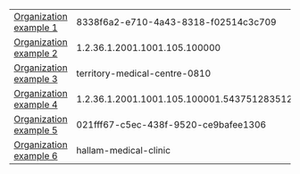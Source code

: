 <table class="list" width="100%">            
            <tr>
                <td><a href="Organization-8338f6a2-e710-4a43-8318-f02514c3c709.html">Organization example 1</a></td>
                <td>8338f6a2-e710-4a43-8318-f02514c3c709</td>
                <td><a href="Organization-8338f6a2-e710-4a43-8318-f02514c3c709.xml.html">XML</a></td>
                <td><a href="Organization-8338f6a2-e710-4a43-8318-f02514c3c709.json.html">JSON</a></td>
                <td><a href="Organization-8338f6a2-e710-4a43-8318-f02514c3c709.ttl.html">Turtle</a></td>
                <td></td>
            </tr>
            <tr>
                <td><a href="Organization-1.2.36.1.2001.1001.105.100000.html">Organization example 2</a></td>
                <td>1.2.36.1.2001.1001.105.100000</td>
                <td><a href="Organization-1.2.36.1.2001.1001.105.100000.xml.html">XML</a></td>
                <td><a href="Organization-1.2.36.1.2001.1001.105.100000.json.html">JSON</a></td>
                <td><a href="Organization-1.2.36.1.2001.1001.105.100000.ttl.html">Turtle</a></td>
                <td></td>
            </tr>
			<tr>
                <td><a href="Organization-territory-medical-centre-0810.html">Organization example 3</a></td>
                <td>territory-medical-centre-0810</td>
                <td><a href="Organization-territory-medical-centre-0810.xml.html">XML</a></td>
                <td><a href="Organization-territory-medical-centre-0810.json.html">JSON</a></td>
                <td><a href="Organization-territory-medical-centre-0810.ttl.html">Turtle</a></td>
                <td></td>
            </tr>
            <tr>
                <td><a href="Organization-1.2.36.1.2001.1001.105.100001.5437512835128.html">Organization example 4</a></td>
                <td>1.2.36.1.2001.1001.105.100001.5437512835128</td>
                <td><a href="Organization-1.2.36.1.2001.1001.105.100001.5437512835128.xml.html">XML</a></td>
                <td><a href="Organization-1.2.36.1.2001.1001.105.100001.5437512835128.json.html">JSON</a></td>
                <td><a href="Organization-1.2.36.1.2001.1001.105.100001.5437512835128.ttl.html">Turtle</a></td>
                <td></td>
            </tr>
            <tr>
                <td><a href="Organization-021fff67-c5ec-438f-9520-ce9bafee1306.html">Organization example 5</a></td>
                <td>021fff67-c5ec-438f-9520-ce9bafee1306</td>
                <td><a href="Organization-021fff67-c5ec-438f-9520-ce9bafee1306.xml.html">XML</a></td>
                <td><a href="Organization-021fff67-c5ec-438f-9520-ce9bafee1306.json.html">JSON</a></td>
                <td><a href="Organization-021fff67-c5ec-438f-9520-ce9bafee1306.ttl.html">Turtle</a></td>
                <td></td>
            </tr>
			<tr>
                <td><a href="Organization-hallam-medical-clinic.html">Organization example 6</a></td>
                <td>hallam-medical-clinic</td>
                <td><a href="Organization-hallam-medical-clinic.xml.html">XML</a></td>
                <td><a href="Organization-hallam-medical-clinic.json.html">JSON</a></td>
                <td><a href="Organization-hallam-medical-clinic.ttl.html">Turtle</a></td>
                <td></td>
            </tr>
 </table>